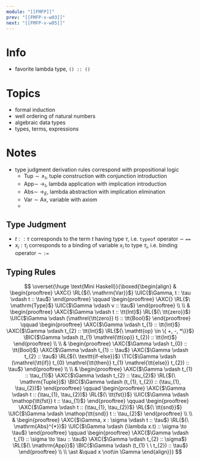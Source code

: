 ```yaml
---
module: "[[FMFP]]"
prev: "[[FMFP-v-w03]]"
next: "[[FMFP-v-w05]]"
---
```



# Info
- favorite lambda type, `() :: ()`


# Topics
- formal induction
- well ordering of natural numbers
- algebraic data types
- types, terms, expressions

# Notes
- type judgment derivation rules correspond with propositional logic
    - $\mathrm{Tup} \sim \land_{I}$, tuple construction with conjunction introduction
    - $\mathrm{App} \sim\; \to_{I}$, lambda application with implication introduction
    - $\mathrm{Abs} \sim\; \to_{E}$, lambda abstraction with implication elimination
    - $\mathrm{Var} \sim\mathrm{Ax}$, variable with axiom
    - 

## Type Judgment
- $t :: \tau$ corresponds to the term $t$ having type $\tau$, i.e. `typeof` operator $\sim$ `==`
- $x_{i} : \tau_{i}$ corresponds to a binding of variable $x_{i}$ to type $\tau_{i}$, i.e. binding operator $\sim$ `:=`

## Typing Rules
$$
\overset{\huge \text{Mini Haskell}}{\boxed{\begin{align}
&
\begin{prooftree}
\AXC{}
\RL{${\ \mathrm{Var}}$}
\UIC{$\Gamma, t : \tau \vdash t :: \tau$}
\end{prooftree}
\qquad \begin{prooftree}
\AXC{}
\RL{$\ \mathrm{Type}$}
\UIC{$\Gamma \vdash v :: \tau$}
\end{prooftree}
\\ \\
&
\begin{prooftree}
\AXC{$\Gamma \vdash t :: \tt{Int}$}
\RL{${\ \tt{zero}}$}
\UIC{$\Gamma \vdash (\mathrel{\tt{zero}} t) :: \tt{Bool}$}
\end{prooftree}
\qquad \begin{prooftree}
\AXC{$\Gamma \vdash t_{1} :: \tt{Int}$}
\AXC{$\Gamma \vdash t_{2} :: \tt{Int}$}
\RL{${\ \mathtt{op} \in \{ +, -, *\}}$}
\BIC{$\Gamma \vdash (t_{1} \mathrel{\tt{op}} t_{2}) :: \tt{Int}$}
\end{prooftree}
\\ \\
&
\begin{prooftree}
\AXC{$\Gamma \vdash t_{0} :: \tt{Bool}$}
\AXC{$\Gamma \vdash t_{1} :: \tau$}
\AXC{$\Gamma \vdash t_{2} :: \tau$}
\RL{${\ \texttt{if-else}}$}
\TIC{$\Gamma \vdash (\mathrel{\tt{if}} t_{0} \mathrel{\tt{then}} t_{1} \mathrel{\tt{else}} t_{2}) :: \tau$}
\end{prooftree}
\\ \\
&
\begin{prooftree}
\AXC{$\Gamma \vdash t_{1} :: \tau_{1}$}
\AXC{$\Gamma \vdash t_{2} :: \tau_{2}$}
\RL{${\ \mathrm{Tuple}}$}
\BIC{$\Gamma \vdash (t_{1}, t_{2}) :: (\tau_{1}, \tau_{2})$}
\end{prooftree}
\qquad \begin{prooftree}
\AXC{$\Gamma \vdash t :: (\tau_{1}, \tau_{2})$}
\RL{${\ \tt{fst}}$}
\UIC{$\Gamma \vdash \mathop{\tt{fst}} t :: \tau_{1}$}
\end{prooftree}
\qquad \begin{prooftree}
\AXC{$\Gamma \vdash t :: (\tau_{1}, \tau_{2})$}
\RL{${\ \tt{snd}}$}
\UIC{$\Gamma \vdash \mathop{\tt{snd}} t :: \tau_{2}$}
\end{prooftree}
\\ \\
&
\begin{prooftree}
\AXC{$\Gamma, x : \sigma \vdash t :: \tau$}
\RL{${\ \mathrm{Abs}^{*}}$}
\UIC{$\Gamma \vdash (\lambda x.t)  :: \sigma \to \tau$}
\end{prooftree}
\qquad \begin{prooftree}
\AXC{$\Gamma \vdash t_{1} :: \sigma \to \tau :: \tau$}
\AXC{$\Gamma \vdash t_{2} :: \sigma$}
\RL{${\ \mathrm{App}}$}
\BIC{$\Gamma \vdash (t_{1} \ \  t_{2})  :: \tau$}
\end{prooftree}
\\ \\
\ast &\quad x \not\in \Gamma
\end{align}}}
$$